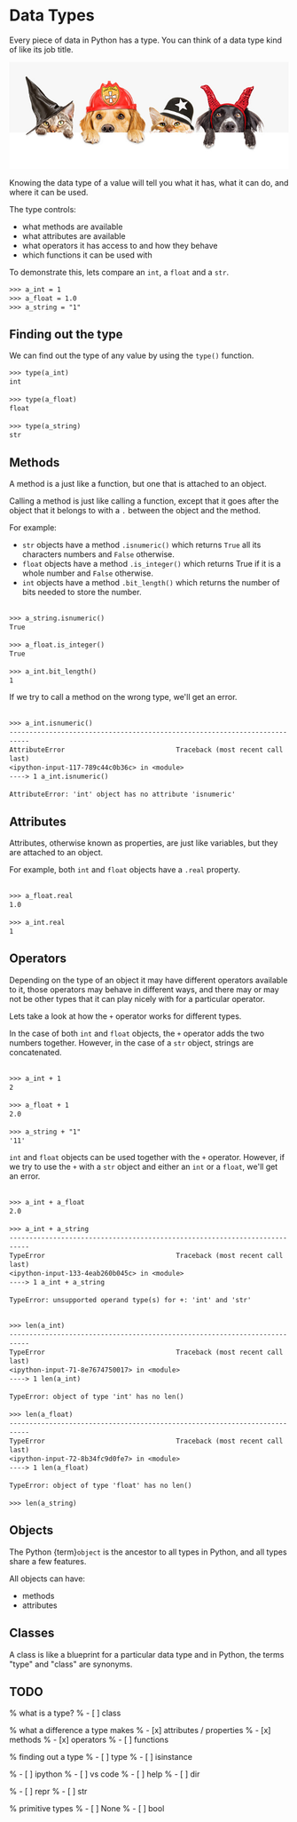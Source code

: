 Data Types
==========

Every piece of data in Python has a type. You can think of a data type kind of
like its job title.

![](../assets/hats.jpg)

Knowing the data type of a value will tell you what it has,
what it can do, and where it can be used.

The type controls:

* what methods are available
* what attributes are available
* what operators it has access to and how they behave
* which functions it can be used with

To demonstrate this, lets compare an `int`, a `float` and a `str`.

```{code-block} python
>>> a_int = 1
>>> a_float = 1.0
>>> a_string = "1"
```

Finding out the type
--------------------

We can find out the type of any value by using the `type()` function.

```{code-block} python
>>> type(a_int)
int

>>> type(a_float)
float

>>> type(a_string)
str
```

Methods
-------

A method is a just like a function, but one that is attached to an object.

Calling a method is just like calling a function, except that it goes after the
object that it belongs to with a `.` between the object and the method.

For example:

* `str` objects have a method `.isnumeric()` which returns `True`
  all its characters numbers and `False` otherwise.
* `float` objects have a method `.is_integer()` which returns True if it is a
  whole number and `False` otherwise.
* `int` objects have a method `.bit_length()` which returns the number of bits
  needed to store the number.

```{code-block} python

>>> a_string.isnumeric()
True

>>> a_float.is_integer()
True

>>> a_int.bit_length()
1

```

If we try to call a method on the wrong type, we'll get an error.


```{code-block} python

>>> a_int.isnumeric()
---------------------------------------------------------------------------
AttributeError                            Traceback (most recent call last)
<ipython-input-117-789c44c0b36c> in <module>
----> 1 a_int.isnumeric()

AttributeError: 'int' object has no attribute 'isnumeric'

```

Attributes
----------

Attributes, otherwise known as properties, are just like variables, but they
are attached to an object.

For example, both `int` and `float` objects have a `.real` property.

```{code-block} python

>>> a_float.real
1.0

>>> a_int.real
1

```

Operators
---------

Depending on the type of an object it may have different operators available to
it, those operators may behave in different ways, and there may or may not be
other types that it can play nicely with for a particular operator.

Lets take a look at how the `+` operator works for different types.

In the case of both `int` and `float` objects, the `+` operator adds the two
numbers together. However, in the case of a `str` object, strings are
concatenated.

```{code-block} python

>>> a_int + 1
2

>>> a_float + 1
2.0

>>> a_string + "1"
'11'

```

`int` and `float` objects can be used together with the `+` operator. However,
if we try to use the `+` with a `str` object and either an `int` or a `float`,
we'll get an error.


```{code-block} python

>>> a_int + a_float
2.0

>>> a_int + a_string
---------------------------------------------------------------------------
TypeError                                 Traceback (most recent call last)
<ipython-input-133-4eab260b045c> in <module>
----> 1 a_int + a_string

TypeError: unsupported operand type(s) for +: 'int' and 'str'


```


```{code-block} python
>>> len(a_int)
---------------------------------------------------------------------------
TypeError                                 Traceback (most recent call last)
<ipython-input-71-8e7674750017> in <module>
----> 1 len(a_int)

TypeError: object of type 'int' has no len()

>>> len(a_float)
---------------------------------------------------------------------------
TypeError                                 Traceback (most recent call last)
<ipython-input-72-8b34fc9d0fe7> in <module>
----> 1 len(a_float)

TypeError: object of type 'float' has no len()

>>> len(a_string)
```

Objects
-------

The Python {term}`object` is the ancestor to all types in Python, and all types
share a few features.

All objects can have:

* methods
* attributes










Classes
-------

A class is like a blueprint for a particular data type and in Python, the
terms "type" and "class" are synonyms.


TODO
----

% what is a type?
% - [ ] class

% what a difference a type makes
% - [x] attributes / properties
% - [x] methods
% - [x] operators
% - [ ] functions

% finding out a type
% - [ ] type
% - [ ] isinstance

% - [ ] ipython
% - [ ] vs code
% - [ ] help
% - [ ] dir


% - [ ] repr
% - [ ] str

% primitive types
% - [ ] None
% - [ ] bool


